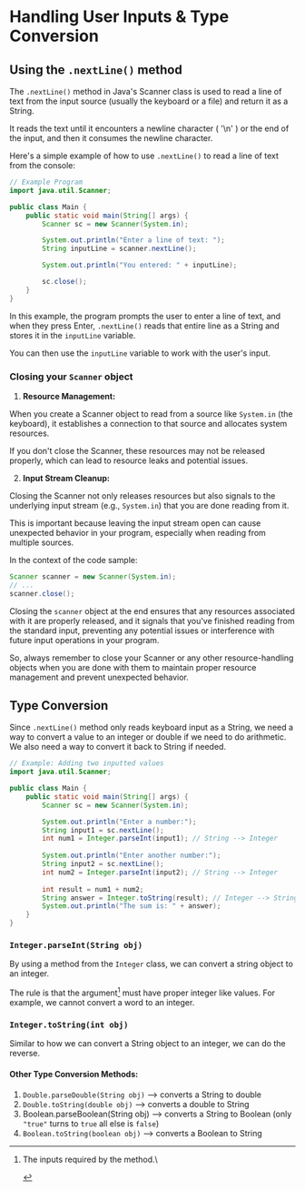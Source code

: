 # Handling User Inputs & Type Conversion

## Using the `.nextLine()` method

The `.nextLine()` method in Java's Scanner class is used to read a line of text from the input source (usually the keyboard or a file) and return it as a String.&#x20;

It reads the text until it encounters a newline character ( '\n' ) or the end of the input, and then it consumes the newline character.

Here's a simple example of how to use `.nextLine()` to read a line of text from the console:

```java
// Example Program
import java.util.Scanner;

public class Main {
    public static void main(String[] args) {
        Scanner sc = new Scanner(System.in);

        System.out.println("Enter a line of text: ");
        String inputLine = scanner.nextLine();

        System.out.println("You entered: " + inputLine);

        sc.close();
    }
}
```

In this example, the program prompts the user to enter a line of text, and when they press Enter, `.nextLine()` reads that entire line as a String and stores it in the `inputLine` variable.&#x20;

You can then use the `inputLine` variable to work with the user's input.

### Closing your `Scanner` object

1. **Resource Management:**&#x20;

When you create a Scanner object to read from a source like `System.in` (the keyboard), it establishes a connection to that source and allocates system resources.&#x20;

If you don't close the Scanner, these resources may not be released properly, which can lead to resource leaks and potential issues.

2. **Input Stream Cleanup:**&#x20;

Closing the Scanner not only releases resources but also signals to the underlying input stream (e.g., `System.in`) that you are done reading from it.&#x20;

This is important because leaving the input stream open can cause unexpected behavior in your program, especially when reading from multiple sources.

In the context of the code sample:

```java
Scanner scanner = new Scanner(System.in);
// ...
scanner.close();
```

Closing the `scanner` object at the end ensures that any resources associated with it are properly released, and it signals that you've finished reading from the standard input, preventing any potential issues or interference with future input operations in your program.

So, always remember to close your Scanner or any other resource-handling objects when you are done with them to maintain proper resource management and prevent unexpected behavior.

## Type Conversion

Since `.nextLine()` method only reads keyboard input as a String, we need a way to convert a value to an integer or double if we need to do arithmetic. We also need a way to convert it back to String if needed.

```java
// Example: Adding two inputted values
import java.util.Scanner;

public class Main {
    public static void main(String[] args) {
        Scanner sc = new Scanner(System.in);

        System.out.println("Enter a number:");
        String input1 = sc.nextLine();
        int num1 = Integer.parseInt(input1); // String --> Integer
        
        System.out.println("Enter another number:");
        String input2 = sc.nextLine();
        int num2 = Integer.parseInt(input2); // String --> Integer
        
        int result = num1 + num2;
        String answer = Integer.toString(result); // Integer --> String
        System.out.println("The sum is: " + answer);
    }
}
```

### `Integer.parseInt(String obj)`

By using a method from the `Integer` class, we can convert a string object to an integer.&#x20;

The rule is that the argument[^1] must have proper integer like values. For example, we cannot convert a word to an integer.

### `Integer.toString(int obj)`

Similar to how we can convert a String object to an integer, we can do the reverse.

#### Other Type Conversion Methods:

1. `Double.parseDouble(String obj)` --> converts a String to double
2. `Double.toString(double obj)` --> converts a double to String
3. Boolean.parseBoolean(String obj) --> converts a String to Boolean (only `"true"` turns to `true` all else is `false`)
4. `Boolean.toString(boolean obj)` --> converts a Boolean to String

[^1]: The inputs required by the method.\


    &#x20;           &#x20;
